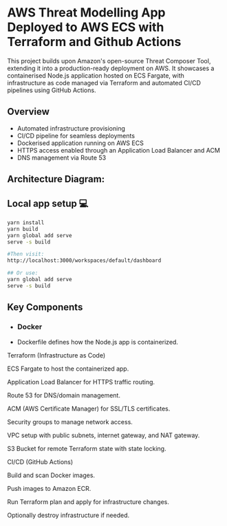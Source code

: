 # AWS Threat Modelling App Deployed to AWS ECS with Terraform and Github Actions

This project builds upon Amazon's open-source Threat Composer Tool, extending it into a production-ready deployment on AWS. It showcases a containerised Node.js application hosted on ECS Fargate, with infrastructure as code managed via Terraform and automated CI/CD pipelines using GitHub Actions.

## Overview
- Automated infrastructure provisioning
- CI/CD pipeline for seamless deployments
- Dockerised application running on AWS ECS
- HTTPS access enabled through an Application Load Balancer and ACM
- DNS management via Route 53

## Architecture Diagram:


## Local app setup 💻

```bash
yarn install
yarn build
yarn global add serve
serve -s build

#Then visit:
http://localhost:3000/workspaces/default/dashboard

## Or use:
yarn global add serve
serve -s build
```

## Key Components
* ### Docker

* Dockerfile defines how the Node.js app is containerized.

Terraform (Infrastructure as Code)

ECS Fargate to host the containerized app.

Application Load Balancer for HTTPS traffic routing.

Route 53 for DNS/domain management.

ACM (AWS Certificate Manager) for SSL/TLS certificates.

Security groups to manage network access.

VPC setup with public subnets, internet gateway, and NAT gateway.

S3 Bucket for remote Terraform state with state locking.

CI/CD (GitHub Actions)

Build and scan Docker images.

Push images to Amazon ECR.

Run Terraform plan and apply for infrastructure changes.

Optionally destroy infrastructure if needed.
